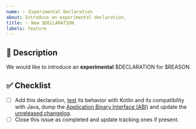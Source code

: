 ```yaml
---
name: ✨ Experimental Declaration
about: Introduce an experimental declaration.
title: ✨ New $DECLARATION
labels: feature
---
```


## 📝 Description

We would like to introduce an **experimental** $DECLARATION for $REASON.

<!-- Uncomment this section if your issue depends on another one.
## 🔗 Dependencies

This issue is blocked by the following ones:
- [ ] #ITEM
-->

## ✅ Checklist

- [ ] Add this declaration, [test] its behavior with Kotlin and its compatibility with Java, dump the [Application Binary Interface (ABI)][abi] and update the [unreleased changelog].
- [ ] Close this issue as completed and update tracking ones if present.

[abi]: https://github.com/kotools/types/blob/main/CONTRIBUTING.md#checking-the-application-binary-interface-abi
[test]: https://github.com/kotools/types/blob/main/CONTRIBUTING.md#running-tests
[unreleased changelog]: https://github.com/kotools/types/blob/main/CHANGELOG.md#unreleased
